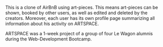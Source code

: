 This is a clone of AirBnB using art-pieces. This means art-pieces can be shown, booked by other users, as well as edited and deleted by the creators. Moreover, each user has its own profile page summarizing all information about his activity on ARTSPACE. 

ARTSPACE was a 1-week project of a group of four Le Wagon alumnis during the Web-Development Bootcamp. 
